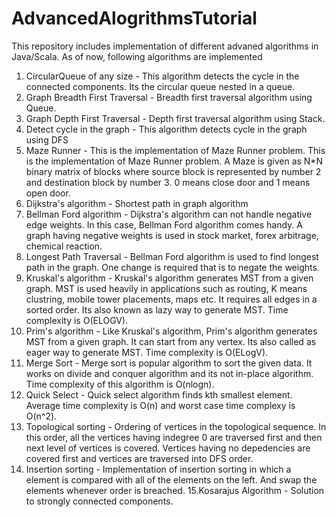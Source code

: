 # AdvancedAlogrithmsTutorial
This repository includes implementation of different advaned algorithms in Java/Scala.
As of now, following algorithms are implemented
1. CircularQueue of any size - This algorithm detects the cycle in the connected components. Its the circular queue nested in a queue.
2. Graph Breadth First Traversal - Breadth first traversal algorithm using Queue.
3. Graph Depth First Traversal - Depth first traversal algorithm using Stack.
4. Detect cycle in the graph - This algorithm detects cycle in the graph using DFS
5. Maze Runner - This is the implementation of Maze Runner problem. This is the implementation of Maze Runner problem. A Maze is given as N*N binary matrix of blocks where source block is represented by number 2 and destination block by number 3. 0 means close door and 1 means open door.
6. Dijkstra's algorithm - Shortest path in graph algorithm 
7. Bellman Ford algorithm - Dijkstra's algorithm can not handle negative edge weights. In this case, Bellman Ford algorithm comes handy.
A graph having negative weights is used in stock market, forex arbitrage, chemical reaction.
8. Longest Path Traversal - Bellman Ford algorithm is used to find longest path in the graph. One change is required that is to negate the weights. 
9. Kruskal's algorithm - Kruskal's algorithm generates MST from a given graph. MST is used heavily in applications such as routing, K means clustring, mobile tower placements, maps etc. It requires all edges in a sorted order. Its also known as lazy way to generate MST.
Time complexity is O(ELOGV).
10. Prim's algorithm - Like Kruskal's algorithm, Prim's algorithm generates MST from a given graph. It can start from any vertex. Its also called as eager way to generate MST. Time complexity is O(ELogV).
11. Merge Sort - Merge sort is popular algorithm to sort the given data. It works on divide and conquer algorithm and its not in-place algorithm. Time complexity of this algorithm is O(nlogn).
12. Quick Select - Quick select algorithm finds kth smallest element. Average time complexity is O(n) and worst case time complexy is O(n^2).
13. Topological sorting - Ordering of vertices in the topological sequence. In this order, all the vertices having indegree 0 are traversed first and then next level of vertices is covered. Vertices having no depedencies are covered first and vertices are traversed into DFS order.
14. Insertion sorting - Implementation of insertion sorting in which a element is compared with all of the elements on the left.
And swap the elements whenever order is breached.
15.Kosarajus Algorithm - Solution to strongly connected components.

